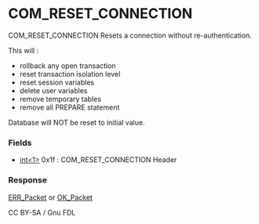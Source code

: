 
# COM_RESET_CONNECTION

COM_RESET_CONNECTION Resets a connection without re-authentication.


This will :


* rollback any open transaction
* reset transaction isolation level
* reset session variables
* delete user variables
* remove temporary tables
* remove all PREPARE statement


Database will NOT be reset to initial value.


### Fields



* [int<1>](../protocol-data-types.md#fixed-length-integers) 0x1f : COM_RESET_CONNECTION Header



### Response


[ERR_Packet](../4-server-response-packets/err_packet.md) or [OK_Packet](../4-server-response-packets/ok_packet.md)


CC BY-SA / Gnu FDL

